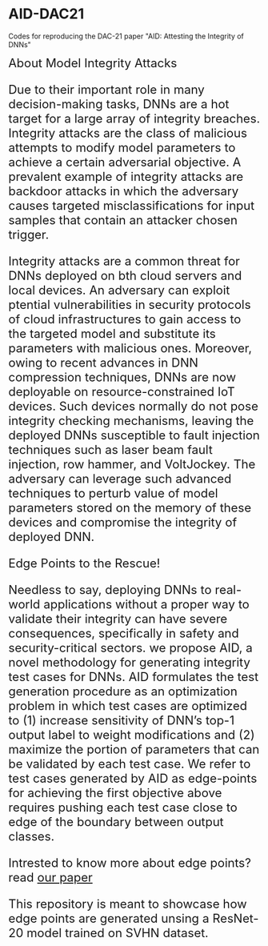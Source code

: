 # AID-DAC21
Codes for reproducing the DAC-21 paper "AID: Attesting the Integrity of DNNs"
  
<font size="5"> About Model Integrity Attacks <font/>

Due to their important role in many decision-making tasks, DNNs are a hot target for a large array of integrity breaches. Integrity attacks are the class of malicious attempts to modify model parameters to achieve a certain adversarial objective. A prevalent example of integrity attacks are backdoor attacks in which the adversary causes targeted misclassifications for input samples that contain an attacker chosen trigger.

Integrity attacks are a common threat for DNNs deployed on bth cloud servers and local devices. An adversary can exploit ptential vulnerabilities in security protocols of cloud infrastructures to gain access to the targeted model and substitute its parameters with malicious ones. Moreover, owing to recent advances in DNN compression techniques, DNNs are now deployable on resource-constrained IoT devices. Such devices normally do not pose integrity checking mechanisms, leaving the deployed DNNs susceptible to fault injection techniques such as laser beam fault injection, row hammer, and VoltJockey. The adversary can leverage such advanced techniques to perturb value of model parameters stored on the memory of these devices and compromise the integrity of deployed DNN.
    
<font size="5"> Edge Points to the Rescue! <font/>

Needless to say, deploying DNNs to real-world applications without a proper way to validate their integrity can have severe consequences, specifically in safety and security-critical sectors.
we propose AID, a novel methodology for generating integrity test cases for DNNs. AID formulates the test generation procedure as an optimization problem in which test cases are optimized to (1) increase sensitivity of
DNN’s top-1 output label to weight modifications and (2) maximize the portion of parameters that can be validated by each test case. We refer to test cases generated by AID as edge-points for achieving the first objective above requires pushing each test case close to edge of the boundary between output classes.
    
Intrested to know more about edge points? read [our paper](https://ieeexplore.ieee.org/document/9586290)
        
This repository is meant to showcase how edge points are generated unsing a ResNet-20 model trained on SVHN dataset. 
